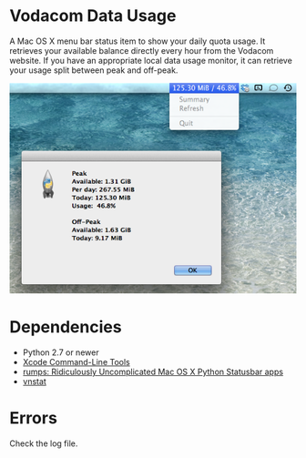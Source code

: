 Vodacom Data Usage
==================

A Mac OS X menu bar status item to show your daily quota usage. It retrieves your available balance directly every hour from the Vodacom website. If you have an appropriate local data usage monitor, it can retrieve your usage split between peak and off-peak.

![Screen shot of app](screen_shot.png "Screen shot of app")

# Dependencies
* Python 2.7 or newer
* [Xcode Command-Line Tools](https://developer.apple.com/xcode/)
* [rumps: Ridiculously Uncomplicated Mac OS X Python Statusbar apps](https://github.com/jaredks/rumps)
* [vnstat](http://humdi.net/vnstat/)

# Errors
Check the log file.
